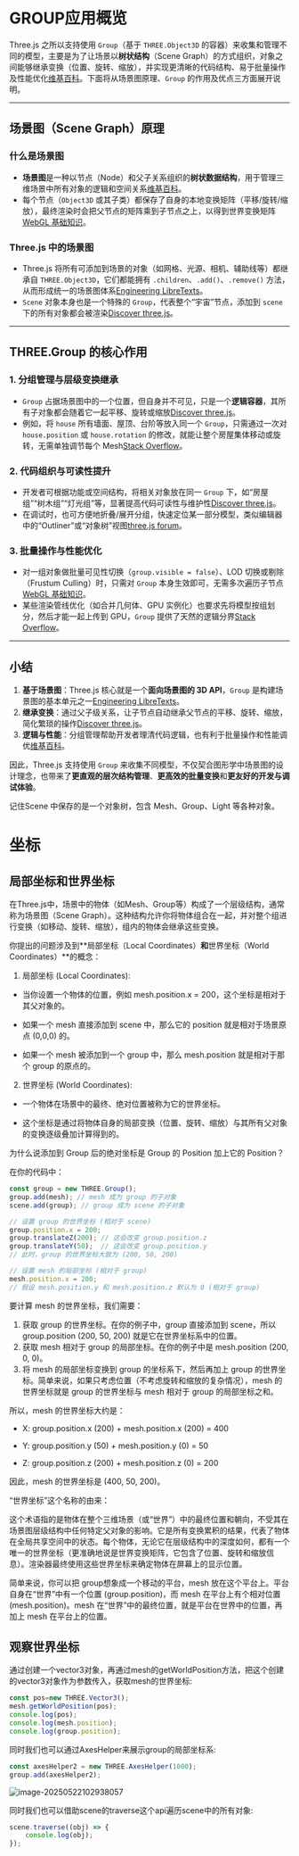 # GROUP应用概览

Three.js 之所以支持使用 `Group`（基于 `THREE.Object3D` 的容器）来收集和管理不同的模型，主要是为了让场景以**树状结构**（Scene Graph）的方式组织，对象之间能够继承变换（位置、旋转、缩放），并实现更清晰的代码结构、易于批量操作及性能优化[维基百科](https://en.wikipedia.org/wiki/Scene_graph?utm_source=chatgpt.com)。下面将从场景图原理、`Group` 的作用及优点三方面展开说明。

------

## 场景图（Scene Graph）原理

### 什么是场景图

- **场景图**是一种以节点（Node）和父子关系组织的**树状数据结构**，用于管理三维场景中所有对象的逻辑和空间关系[维基百科](https://en.wikipedia.org/wiki/Scene_graph?utm_source=chatgpt.com)。
- 每个节点（`Object3D` 或其子类）都保存了自身的本地变换矩阵（平移/旋转/缩放），最终渲染时会把父节点的矩阵乘到子节点之上，以得到世界变换矩阵[WebGL 基础知识](https://webglfundamentals.org/webgl/lessons/webgl-scene-graph.html?utm_source=chatgpt.com)。

### Three.js 中的场景图

- Three.js 将所有可添加到场景的对象（如网格、光源、相机、辅助线等）都继承自 `THREE.Object3D`，它们都能拥有 `.children`、`.add()`、`.remove()` 方法，从而形成统一的场景图体系[Engineering LibreTexts](https://eng.libretexts.org/Bookshelves/Computer_Science/Applied_Programming/Introduction_to_Computer_Graphics_(Eck)/05%3A_Three.js-_A_3D_Scene_Graph_API/5.01%3A_Three.js_Basics?utm_source=chatgpt.com)。
- `Scene` 对象本身也是一个特殊的 `Group`，代表整个“宇宙”节点，添加到 `scene` 下的所有对象都会被渲染[Discover three.js](https://discoverthreejs.com/book/first-steps/organizing-with-group/?utm_source=chatgpt.com)。

------

## THREE.Group 的核心作用

### 1. 分组管理与层级变换继承

- `Group` 占据场景图中的一个位置，但自身并不可见，只是一个**逻辑容器**，其所有子对象都会随着它一起平移、旋转或缩放[Discover three.js](https://discoverthreejs.com/book/first-steps/organizing-with-group/?utm_source=chatgpt.com)。
- 例如，将 `house` 所有墙面、屋顶、台阶等放入同一个 `Group`，只需通过一次对 `house.position` 或 `house.rotation` 的修改，就能让整个房屋集体移动或旋转，无需单独调节每个 Mesh[Stack Overflow](https://stackoverflow.com/questions/7985805/three-js-mesh-group-example-three-object3d-advanced/7986386?utm_source=chatgpt.com)。

### 2. 代码组织与可读性提升

- 开发者可根据功能或空间结构，将相关对象放在同一 `Group` 下，如“房屋组”“树木组”“灯光组”等，显著提高代码可读性与维护性[Discover three.js](https://discoverthreejs.com/book/first-steps/organizing-with-group/?utm_source=chatgpt.com)。
- 在调试时，也可方便地折叠/展开分组，快速定位某一部分模型，类似编辑器中的“Outliner”或“对象树”视图[three.js forum](https://discourse.threejs.org/t/ui-element-with-hierarchical-object-tree/24804?utm_source=chatgpt.com)。

### 3. 批量操作与性能优化

- 对一组对象做批量可见性切换（`group.visible = false`）、LOD 切换或剔除（Frustum Culling）时，只需对 `Group` 本身生效即可，无需多次遍历子节点[WebGL 基础知识](https://webglfundamentals.org/webgl/lessons/webgl-scene-graph.html?utm_source=chatgpt.com)。
- 某些渲染管线优化（如合并几何体、GPU 实例化）也要求先将模型按组划分，然后才能一起上传到 GPU，`Group` 提供了天然的逻辑分界[Stack Overflow](https://stackoverflow.com/questions/11320817/using-matrices-to-transform-the-three-js-scene-graph?utm_source=chatgpt.com)。

------

## 小结

1. **基于场景图**：Three.js 核心就是一个**面向场景图的 3D API**，`Group` 是构建场景图的基本单元之一[Engineering LibreTexts](https://eng.libretexts.org/Bookshelves/Computer_Science/Applied_Programming/Introduction_to_Computer_Graphics_(Eck)/05%3A_Three.js-_A_3D_Scene_Graph_API/5.01%3A_Three.js_Basics?utm_source=chatgpt.com)。
2. **继承变换**：通过父子级关系，让子节点自动继承父节点的平移、旋转、缩放，简化繁琐的操作[Discover three.js](https://discoverthreejs.com/book/first-steps/organizing-with-group/?utm_source=chatgpt.com)。
3. **逻辑与性能**：分组管理帮助开发者理清代码逻辑，也有利于批量操作和性能调优[维基百科](https://en.wikipedia.org/wiki/Scene_graph?utm_source=chatgpt.com)。

因此，Three.js 支持使用 `Group` 来收集不同模型，不仅契合图形学中场景图的设计理念，也带来了**更直观的层次结构管理**、**更高效的批量变换**和**更友好的开发与调试体验**。

记住Scene 中保存的是一个对象树，包含 Mesh、Group、Light 等各种对象。



# 坐标

## 局部坐标和世界坐标

在Three.js中，场景中的物体（如Mesh、Group等）构成了一个层级结构，通常称为场景图（Scene Graph）。这种结构允许你将物体组合在一起，并对整个组进行变换（如移动、旋转、缩放），组内的物体会继承这些变换。

你提出的问题涉及到**局部坐标（Local Coordinates）**和**世界坐标（World Coordinates）**的概念：

1. 局部坐标 (Local Coordinates):

- 当你设置一个物体的位置，例如 mesh.position.x = 200，这个坐标是相对于其父对象的。

- 如果一个 mesh 直接添加到 scene 中，那么它的 position 就是相对于场景原点 (0,0,0) 的。

- 如果一个 mesh 被添加到一个 group 中，那么 mesh.position 就是相对于那个 group 的原点的。

2. 世界坐标 (World Coordinates):

- 一个物体在场景中的最终、绝对位置被称为它的世界坐标。

- 这个坐标是通过将物体自身的局部变换（位置、旋转、缩放）与其所有父对象的变换逐级叠加计算得到的。

为什么说添加到 Group 后的绝对坐标是 Group 的 Position 加上它的 Position？

在你的代码中：

```typescript
const group = new THREE.Group();
group.add(mesh); // mesh 成为 group 的子对象
scene.add(group); // group 成为 scene 的子对象

// 设置 group 的世界坐标 (相对于 scene)
group.position.x = 200;
group.translateZ(200); // 这会改变 group.position.z
group.translateY(50);  // 这会改变 group.position.y
// 此时，group 的世界坐标大致为 (200, 50, 200)

// 设置 mesh 的局部坐标 (相对于 group)
mesh.position.x = 200;
// 假设 mesh.position.y 和 mesh.position.z 默认为 0 (相对于 group)

```

要计算 mesh 的世界坐标，我们需要：

1. 获取 group 的世界坐标。在你的例子中，group 直接添加到 scene，所以 group.position (200, 50, 200) 就是它在世界坐标系中的位置。
2. 获取 mesh 相对于 group 的局部坐标。在你的例子中是 mesh.position (200, 0, 0)。
3. 将 mesh 的局部坐标变换到 group 的坐标系下，然后再加上 group 的世界坐标。简单来说，如果只考虑位置（不考虑旋转和缩放的复杂情况），mesh 的世界坐标就是 group 的世界坐标与 mesh 相对于 group 的局部坐标之和。

所以，mesh 的世界坐标大约是：

- X: group.position.x (200) + mesh.position.x (200) = 400

- Y: group.position.y (50) + mesh.position.y (0) = 50

- Z: group.position.z (200) + mesh.position.z (0) = 200

因此，mesh 的世界坐标是 (400, 50, 200)。

“世界坐标”这个名称的由来：

这个术语指的是物体在整个三维场景（或“世界”）中的最终位置和朝向，不受其在场景图层级结构中任何特定父对象的影响。它是所有变换累积的结果，代表了物体在全局共享空间中的状态。每个物体，无论它在层级结构中的深度如何，都有一个唯一的世界坐标（更准确地说是世界变换矩阵，它包含了位置、旋转和缩放信息）。渲染器最终使用这些世界坐标来确定物体在屏幕上的显示位置。

简单来说，你可以把 group想象成一个移动的平台，mesh 放在这个平台上。平台自身在“世界”中有一个位置 (group.position)，而 mesh 在平台上有个相对位置 (mesh.position)。mesh 在“世界”中的最终位置，就是平台在世界中的位置，再加上 mesh 在平台上的位置。



## 观察世界坐标

通过创建一个vector3对象，再通过mesh的getWorldPosition方法，把这个创建的vector3对象作为参数传入，获取mesh的世界坐标:

```js
const pos=new THREE.Vector3();
mesh.getWorldPosition(pos);
console.log(pos);
console.log(mesh.position);
console.log(group.position);
```

同时我们也可以通过AxesHelper来展示group的局部坐标系:

```js
const axesHelper2 = new THREE.AxesHelper(1000);
group.add(axesHelper2);
```



![image-20250522102938057](D:\HeinrichHu\resource\新建文件夹\threeJS\10_scene-group\README.assets\image-20250522102938057.png)



同时我们也可以借助scene的traverse这个api遍历scene中的所有对象:
```js
scene.traverse((obj) => {
    console.log(obj);
});
```

